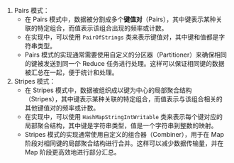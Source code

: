 1. Pairs 模式：
   - 在 Pairs 模式中，数据被分割成多个**键值对**（Pairs），其中键表示某种关联的特定组合，而值表示该组合出现的频率或计数。
   - 在实现中，可以使用 `PairOfStrings` 类来表示键值对，其中键和值都是字符串类型。
   - Pairs 模式的实现通常需要使用自定义的分区器（Partitioner）来确保相同的键被发送到同一个 Reduce 任务进行处理。这样可以保证相同键的数据被汇总在一起，便于统计和处理。
2. Stripes 模式：
   - 在 Stripes 模式中，数据被组织成以键为中心的局部聚合结构（Stripes），其中键表示某种关联的特定组合，而值表示与该组合相关的其他键值对的频率或计数。
   - 在实现中，可以使用 `HashMapStringIntWritable` 类来表示每个键对应的局部聚合结构，其中键是字符串类型，值是一个字符串到整数的映射。
   - Stripes 模式的实现通常使用自定义的组合器（Combiner），用于在 Map 阶段对相同键的局部聚合结构进行合并。这样可以减少数据传输量，并在 Map 阶段更高效地进行部分汇总。